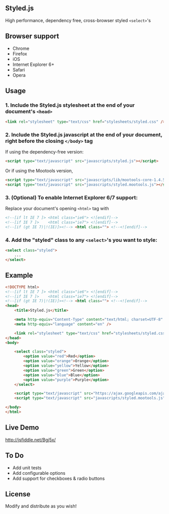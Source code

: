 ## Styled.js

High performance, dependency free, cross-browser styled `<select>`'s

## Browser support

- Chrome
- Firefox
- iOS
- Internet Explorer 6+
- Safari
- Opera

## Usage

### 1. Include the Styled.js stylesheet at the end of your document's `<head>`

```html
<link rel="stylesheet" type="text/css" href="stylesheets/styled.css" />
```

### 2. Include the Styled.js javascript at the end of your document, right before the closing `</body>` tag

If using the dependency-free version:

```html
<script type="text/javascript" src="javascripts/styled.js"></script>
```

Or if using the Mootools version,

```html
<script type="text/javascript" src="javascripts/lib/mootools-core-1.4.5.js"></script>
<script type="text/javascript" src="javascripts/styled.mootools.js"></script>
```

### 3. (Optional) To enable Internet Explorer 6/7 support:

Replace your document's opening `<html>` tag with

```html
<!--[if lt IE 7 ]> <html class="ie6"> <![endif]-->
<!--[if IE 7 ]>    <html class="ie7"> <![endif]-->
<!--[if (gt IE 7)|!(IE)]><!--> <html class=""> <!--<![endif]-->
```

### 4. Add the "styled" class to any `<select>`'s you want to style:

```html
<select class="styled">
	...
</select>
```

## Example

```html
<!DOCTYPE html>
<!--[if lt IE 7 ]> <html class="ie6"> <![endif]-->
<!--[if IE 7 ]>    <html class="ie7"> <![endif]-->
<!--[if (gt IE 7)|!(IE)]><!--> <html class=""> <!--<![endif]-->
<head>
	<title>Styled.js</title>

	<meta http-equiv="Content-Type" content="text/html; charset=UTF-8" />
	<meta http-equiv="language" content="en" />

	<link rel="stylesheet" type="text/css" href="stylesheets/styled.css" />
</head>
<body>

	<select class="styled">
		<option value="red">Red</option>
		<option value="orange">Orange</option>
		<option value="yellow">Yellow</option>
		<option value="green">Green</option>
		<option value="blue">Blue</option>
		<option value="purple">Purple</option>
	</select>

	<script type="text/javascript" src="https://ajax.googleapis.com/ajax/libs/mootools/1.4.5/mootools-yui-compressed.js"></script>
	<script type="text/javascript" src="javascripts/styled.mootools.js"></script>

</body>
</html>
```
## Live Demo

http://jsfiddle.net/Bgj5x/

## To Do

- Add unit tests
- Add configurable options
- Add support for checkboxes & radio buttons

## License

Modify and distribute as you wish!